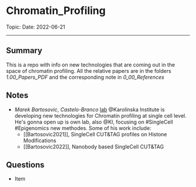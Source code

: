 
# Chromatin_Profiling
Topic: 
Date: 2022-06-21


---

## Summary
This is a repo with info on new technologies that are coming out in the space of chromatin profiling. All the relative papers are in the folders *1.00_Papers_PDF* and the corresponding note in *0_00_References*

## Notes
- *Marek Bartosovic*, *Castelo-Branco* [lab](https://ki.se/en/mbb/goncalo-castelo-branco-group) @Karolinska Institute is developing new technologies for Chromatin profiling at single cell level. He's gonna open up is own lab, also @KI, focusing on #SingleCell #Epigenomics new methodes. Some of his work include:
	- [[Bartosovic2021]], SingleCell CUT&TAG profiles on Histone Modifications
	- [[Bartosovic2022]], Nanobody based SingleCell CUT&TAG

## Questions
- Item



